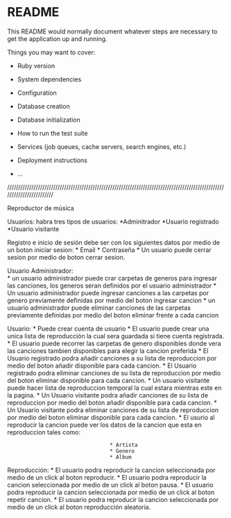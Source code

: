 # README

This README would normally document whatever steps are necessary to get the
application up and running.

Things you may want to cover:

* Ruby version

* System dependencies

* Configuration

* Database creation

* Database initialization

* How to run the test suite

* Services (job queues, cache servers, search engines, etc.)

* Deployment instructions

* ...


////////////////////////////////////////////////////////////////////////////////////////////////////////////////////////

Reproductor de música

Usuarios: habra tres tipos de usuarios:
                                        *Adminitrador
                                        *Usuario registrado
                                        *Usuario visitante

Registro e inicio de sesión debe ser con los siguientes datos por medio de un boton iniciar sesion:
                                                                                                      * Email
                                                                                                      * Contraseña
                                                                                                      * Un usuario puede cerrar sesion por medio de boton cerrar                                                              sesion.                                     

Usuario Administrador:  
                        * un usuario administrador puede crar carpetas de generos para ingresar las canciones, los generos seran definidos por el usuario administrador
                        * Un usuario administrador puede ingresar canciones a las carpetas por genero previamente definidas por medio del boton ingresar cancion
                        * un usuario administrador puede eliminar canciones de las carpetas previamente definidas por medio del boton eliminar frente a cada    cancion


Usuario:        * Puede crear cuenta de usuario
                * El usuario puede crear una unica lista de reproducción la cual sera guardada si tiene cuenta registrada.
                * El usuario puede recorrer las carpetas de genero disponibles donde vera las canciones tambien disponibles para elegir la cancion preferida
                * El Usuario registrado podra añadir canciones a su lista de reproduccion por medio del boton añadir disponible para cada cancion.
                * El Usuario registrado podra eliminar canciones de su lista de reproduccion por medio del boton eliminar disponible para cada cancion.
                * Un usuario visitante puede hacer lista de reproduccion temporal la cual estara mientras este en la pagina.
                * Un Usuario visitante podra añadir canciones de su lista de reproduccion por medio del boton añadir disponible para cada cancion.
                * Un Usuario visitante podra eliminar canciones de su lista de reproduccion por medio del boton eliminar disponible para cada cancion.
                * El usurio al reproducir la cancion puede ver los datos de la cancion que esta en reproduccion tales como:

                                     * Artista
                                     * Genero
                                     * Album



Reproducción:
                * El usuario podra reproducir la cancion seleccionada por medio de un click al boton reproducir.
                * El usuario podra reproducir la cancion seleccionada por medio de un click al boton pausa.
                * El usuario podra reproducir la cancion seleccionada por medio de un click al boton repetir cancion.
                * El usuario podra reproducir la cancion seleccionada por medio de un click al boton reproducción aleatoria.
